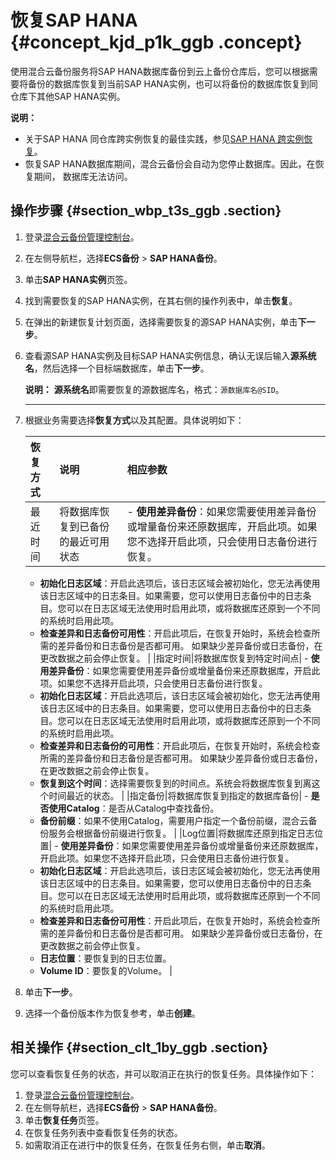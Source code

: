 # 恢复SAP HANA {#concept_kjd_p1k_ggb .concept}

使用混合云备份服务将SAP HANA数据库备份到云上备份仓库后，您可以根据需要将备份的数据库恢复到当前SAP HANA实例，也可以将备份的数据库恢复到同仓库下其他SAP HANA实例。

**说明：** 

-   关于SAP HANA 同仓库跨实例恢复的最佳实践，参见[SAP HANA 跨实例恢复](https://yq.aliyun.com/articles/700537)。
-   恢复SAP HANA数据库期间，混合云备份会自动为您停止数据库。因此，在恢复期间， 数据库无法访问。

## 操作步骤 {#section_wbp_t3s_ggb .section}

1.  登录[混合云备份管理控制台](https://hbr.console.aliyun.com)。
2.  在左侧导航栏，选择**ECS备份** \> **SAP HANA备份**。
3.  单击**SAP HANA实例**页签。
4.  找到需要恢复的SAP HANA实例，在其右侧的操作列表中，单击**恢复**。
5.  在弹出的新建恢复计划页面，选择需要恢复的源SAP HANA实例，单击**下一步**。
6.  查看源SAP HANA实例及目标SAP HANA实例信息，确认无误后输入**源系统名**，然后选择一个目标端数据库，单击**下一步**。

    **说明：** **源系统名**即需要恢复的源数据库名，格式：`源数据库名@SID`。

     ****

7.  根据业务需要选择**恢复方式**以及其配置。具体说明如下：

    |恢复方式|说明|相应参数|
    |:---|:-|:---|
    |最近时间|将数据库恢复到已备份的最近可用状态|     -   **使用差异备份**：如果您需要使用差异备份或增量备份来还原数据库，开启此项。如果您不选择开启此项，只会使用日志备份进行恢复。
    -   **初始化日志区域**：开启此选项后，该日志区域会被初始化，您无法再使用该日志区域中的日志条目。如果需要，您可以使用日志备份中的日志条目。您可以在日志区域无法使用时启用此项，或将数据库还原到一个不同的系统时启用此项。
    -   **检查差异和日志备份可用性**：开启此项后，在恢复开始时，系统会检查所需的差异备份和日志备份是否都可用。 如果缺少差异备份或日志备份，在更改数据之前会停止恢复。
 |
    |指定时间|将数据库恢复到特定时间点|     -   **使用差异备份**：如果您需要使用差异备份或增量备份来还原数据库，开启此项。如果您不选择开启此项，只会使用日志备份进行恢复。
    -   **初始化日志区域**：开启此选项后，该日志区域会被初始化，您无法再使用该日志区域中的日志条目。如果需要，您可以使用日志备份中的日志条目。您可以在日志区域无法使用时启用此项，或将数据库还原到一个不同的系统时启用此项。
    -   **检查差异和日志备份的可用性**：开启此项后，在恢复开始时，系统会检查所需的差异备份和日志备份是否都可用。 如果缺少差异备份或日志备份，在更改数据之前会停止恢复。
    -   **恢复到这个时间**：选择需要恢复到的时间点。系统会将数据库恢复到离这个时间最近的状态。
 |
    |指定备份|将数据库恢复到指定的数据库备份|     -   **是否使用Catalog**：是否从Catalog中查找备份。
    -   **备份前缀**：如果不使用Catalog，需要用户指定一个备份前缀，混合云备份服务会根据备份前缀进行恢复。
 |
    |Log位置|将数据库还原到指定日志位置|     -   **使用差异备份**：如果您需要使用差异备份或增量备份来还原数据库，开启此项。如果您不选择开启此项，只会使用日志备份进行恢复。
    -   **初始化日志区域**：开启此选项后，该日志区域会被初始化，您无法再使用该日志区域中的日志条目。如果需要，您可以使用日志备份中的日志条目。您可以在日志区域无法使用时启用此项，或将数据库还原到一个不同的系统时启用此项。
    -   **检查差异和日志备份可用性**：开启此项后，在恢复开始时，系统会检查所需的差异备份和日志备份是否都可用。 如果缺少差异备份或日志备份，在更改数据之前会停止恢复。
    -   **日志位置**：要恢复到的日志位置。
    -   **Volume ID**：要恢复的Volume。
 |

8.  单击**下一步**。
9.  选择一个备份版本作为恢复参考，单击**创建**。

## 相关操作 {#section_clt_1by_ggb .section}

您可以查看恢复任务的状态，并可以取消正在执行的恢复任务。具体操作如下：

1.  登录[混合云备份管理控制台](https://hbr.console.aliyun.com)。
2.  在左侧导航栏，选择**ECS备份** \> **SAP HANA备份**。
3.  单击**恢复任务**页签。
4.  在恢复任务列表中查看恢复任务的状态。
5.  如需取消正在进行中的恢复任务，在恢复任务右侧，单击**取消**。

